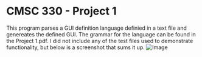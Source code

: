 # CMSC 330 - Project 1
This program parses a GUI definition language definied in a text file and genereates the defined GUI. The grammar for the language can be found in the Project 1.pdf. I did not include any of the test files used to demonstrate functionality, but below is a screenshot that sums it up.
![Image](https://www.canva.com/design/DAFocZIJxjc/9yvEo1MrVhtMh920CaSfSw/view?utm_content=DAFocZIJxjc&utm_campaign=designshare&utm_medium=link&utm_source=publishsharelink)